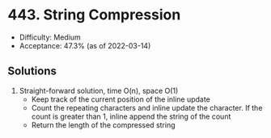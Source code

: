 # 443. String Compression
- Difficulty: Medium
- Acceptance: 47.3% (as of 2022-03-14)

## Solutions
1. Straight-forward solution, time O(n), space O(1)
   * Keep track of the current position of the inline update
   * Count the repeating characters and inline update the character. If the count is greater than 1, inline append the string of the count
   * Return the length of the compressed string